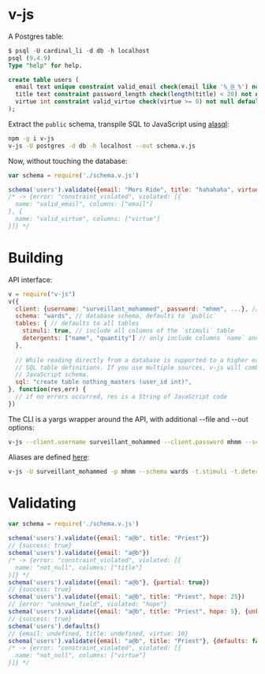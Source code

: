 # v-js

A Postgres table:

```sql
$ psql -U cardinal_li -d db -h localhost
psql (9.4.9)
Type "help" for help.

create table users (
  email text unique constraint valid_email check(email like '%_@_%') not null,
  title text constraint password_length check(length(title) < 20) not null,
  virtue int constraint valid_virtue check(virtue >= 0) not null default 10
);
```

Extract the `public` schema, transpile SQL to JavaScript using [alasql](https://github.com/agershun/alasql):

```bash
npm -g i v-js
v-js -U postgres -d db -h localhost --out schema.v.js
```

Now, without touching the database:

```js
var schema = require('./schema.v.js')

schema('users').validate({email: "Mors Ride", title: "hahahaha", virtue: -2})
/* -> {error: "constraint_violated", violated: [{
  name: "valid_email", columns: ["email"]
}, {
  name: "valid_virtue", columns: ["virtue"]
}]} */
```

# Building

API interface:

```js
v = require("v-js")
v({
  client: {username: "surveillant_mohammed", password: "mhmm", ...}, // pg client or pg config
  schema: "wards", // database schema, defaults to `public`
  tables: { // defaults to all tables
    stimuli: true, // include all columns of the `stimuli` table
    detergents: ["name", "quantity"] // only include columns `name` and `quantity` and their constraints
  },
  
  // While reading directly from a database is supported to a higher extent, v-js can also read primitive
  // SQL table definitions. If you use multiple sources, v-js will combine everything into one
  // JavaScript schema.
  sql: "create table nothing_masters (user_id int)",
}, function(res,err) {
  // if no errors occurred, res is a String of JavaScript code
})
```

The CLI is a yargs wrapper around the API, with additional --file and --out options:

```bash
v-js --client.username surveillant_mohammed --client.password mhmm --schema wards --tables.stimuli --tables.detergents name,quantity --file nothing_masters.sql --out schema.v.js
```

Aliases are defined [here](https://github.com/bopjesvla/v-js/blob/master/bin.js):

```bash
v-js -U surveillant_mohammed -p mhmm --schema wards -t.stimuli -t.detergents name,quantity -f nothing_masters.sql --out schema.v.js
```

# Validating

```js
var schema = require('./schema.v.js')

schema('users').validate({email: "a@b", title: "Priest"})
// {success: true}
schema('users').validate({email: "a@b"})
/* -> {error: "constraint_violated", violated: [{
  name: "not_null", columns: ["title"]
}]} */
schema('users').validate({email: "a@b"}, {partial: true})
// {success: true}
schema('users').validate({email: "a@b", title: "Priest", hope: 25})
// {error: "unknown_field", violated: "hope"}
schema('users').validate({email: "a@b", title: "Priest", hope: 5}, {unknown: false})
// {success: true}
schema('users').defaults()
// {email: undefined, title: undefined, virtue: 10}
schema('users').validate({email: "a@b", title: "Priest"}, {defaults: false})
/* -> {error: "constraint_violated", violated: [{
  name: "not_null", columns: ["virtue"]
}]} */
```
